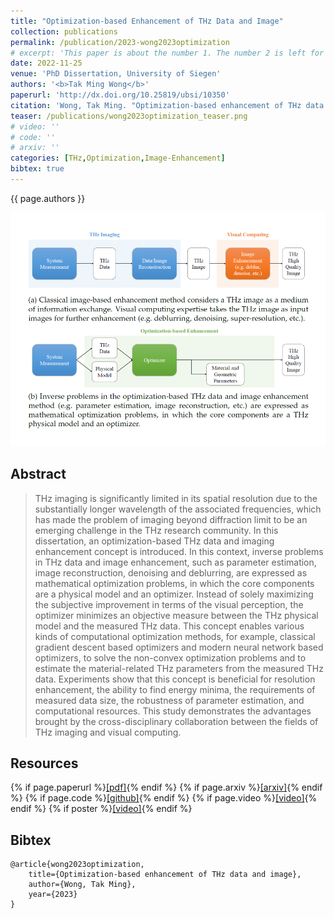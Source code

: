 ```yaml
---
title: "Optimization-based Enhancement of THz Data and Image"
collection: publications
permalink: /publication/2023-wong2023optimization
# excerpt: 'This paper is about the number 1. The number 2 is left for future work.'
date: 2022-11-25
venue: 'PhD Dissertation, University of Siegen'
authors: '<b>Tak Ming Wong</b>'
paperurl: 'http://dx.doi.org/10.25819/ubsi/10350'
citation: 'Wong, Tak Ming. "Optimization-based enhancement of THz data and image." (2023).'
teaser: /publications/wong2023optimization_teaser.png
# video: ''
# code: ''
# arxiv: ''
categories: [THz,Optimization,Image-Enhancement]
bibtex: true
---
```


{{ page.authors }}

<img class="pub_teaser" src="../images/publications/wong2023optimization_teaser.png" alt="Teaser Image" title="teaser" />

## Abstract
> THz imaging is significantly limited in its spatial resolution due to the substantially longer wavelength of the associated frequencies, which has made the problem of imaging beyond diffraction limit to be an emerging challenge in the THz research community. In this dissertation, an optimization-based THz data and imaging enhancement concept is introduced. In this context, inverse problems in THz data and image enhancement, such as parameter estimation, image reconstruction, denoising and deblurring, are expressed as mathematical optimization problems, in which the core components are a physical model and an optimizer. Instead of solely maximizing the subjective improvement in terms of the visual perception, the optimizer minimizes an objective measure between the THz physical model and the measured THz data. This concept enables various kinds of computational optimization methods, for example, classical gradient descent based optimizers and modern neural network based optimizers, to solve the non-convex optimization problems and to estimate the material-related THz parameters from the measured THz data. Experiments show that this concept is beneficial for resolution enhancement, the ability to find energy minima, the requirements of measured data size, the robustness of parameter estimation, and computational resources. This study demonstrates the advantages brought by the cross-disciplinary collaboration between the fields of THz imaging and visual computing.

## Resources

{% if page.paperurl %}<a href=" {{ page.paperurl }} ">[pdf]</a>{% endif %} {% if page.arxiv %}<a href=" {{ page.arxiv }} ">[arxiv]</a>{% endif %} {% if page.code %}<a href=" {{ page.code }} ">[github]</a>{% endif %} {% if page.video %}<a href=" {{ page.video }} ">[video]</a>{% endif %} {% if poster %}<a href=" {{ page.poster }} ">[video]</a>{% endif %}


## Bibtex

    @article{wong2023optimization,
        title={Optimization-based enhancement of THz data and image},
        author={Wong, Tak Ming},
        year={2023}
    }